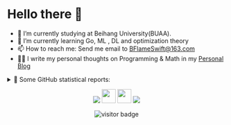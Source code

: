 # Hello there 👋


- 🔭 I’m currently studying at Beihang University(BUAA).
- 🌱 I’m currently learning Go, ML , DL and optimization theory
- 📫 How to reach me: Send me email to BFlameSwift@163.com
- ✍🏻 I write my personal thoughts on Programming & Math in my [Personal Blog](https://blog.bflame.studio/)


<!--
**BFlameSwift/BFlameSwift** is a ✨ _special_ ✨ repository because its `README.md` (this file) appears on your GitHub profile.

Here are some ideas to get you started:

- 🔭 I’m currently working on ...
- 🌱 I’m currently learning ...
- 👯 I’m looking to collaborate on ...
- 🤔 I’m looking for help with ...
- 💬 Ask me about ...
- 📫 How to reach me: ...
- 😄 Pronouns: ...
- ⚡ Fun fact: ...
-->
<details>
  <summary>👑   Some GitHub statistical reports: </summary>
  <br>
  
 <!--
[![BFlame's GitHub stats](https://github-readme-stats.vercel.app/api?username=BFlameSwift&count_private=true&show_icons=true)](https://github.com/anuraghazra/github-readme-stats)
[![Top Langs](https://github-readme-stats.vercel.app/api/top-langs/?username=BFlameSwift&count_private=true&hide=html,css&layout=compact&count_private=true)](https://github.com/anuraghazra/github-readme-stats)
-->
<p align="center">
<img align="center" src="https://github-readme-stats.vercel.app/api/top-langs/?username=BFlameSwift&hide_langs_below=1&hide=html,css&theme=default&line_height=27&layout=compact" />
<img align="center" src="https://github-readme-stats.vercel.app/api?username=BFlameSwift&show_icons=true&count_private=true&include_all_commits=true&line_height=21" alt="halfrost's Github Stats" />
<img align="center" src="https://github-profile-trophy.vercel.app/?username=BFlameSwift&column=7" alt="BFlameSwift's Github Trophy" />

</p>

  

  
</details>


<p align="center">
<a href= "https://bflameswift.github.io"><img src="https://img.icons8.com/material-outlined/27/000000/geography.png"/></a>
<a href= "https://bflame.notion.site/"><img src="https://img.icons8.com/color/48/000000/notion--v1.png" height="32" width="32"/></a>
<a href= "https://space.bilibili.com/41883347/"><img src="https://img.icons8.com/color/48/000000/bilibili.png"  height="32" width="32" /></a>
<a href= "https://twitter.com/bflameswift"><img src="https://img.icons8.com/material-outlined/30/000000/twitter.png"/></a>

</p>

<p  align="center">
<!--<img src="https://visitor-badge.glitch.me/badge?page_id=BFlameSwift.BFlameSwift" alt="visitor badge"/>-->
<img src="https://visitor-badge.laobi.icu/badge?page_id=BFlameSwift.BFlameSwift" alt="visitor badge"/>       
</p>
